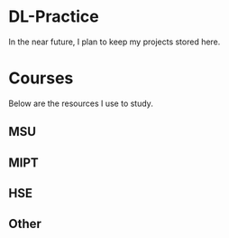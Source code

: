 # DL-Practice
In the near future, I plan to keep my projects stored here.

# Courses
Below are the resources I use to study.

## MSU

## MIPT

## HSE

## Other
